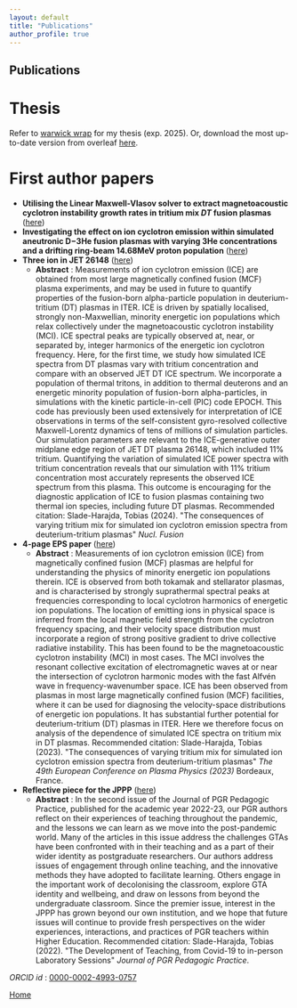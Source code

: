 ```yaml
---
layout: default
title: "Publications"
author_profile: true
---
```


## Publications


Thesis
======
Refer to [warwick wrap](https://wrap.warwick.ac.uk) for my thesis (exp. 2025). Or, download the most up-to-date version from overleaf [here](https://www.overleaf.com/download/project/641831a645139c7918c2111d/build/18b66e1fa90-912c7f0974d5943c/output/output.pdf?compileGroup=priority&clsiserverid=clsi-pre-emp-c2d-c-f-x9f2&enable_pdf_caching=true&popupDownload=true).


First author papers
======
- **Utilising the Linear Maxwell-Vlasov solver to extract magnetoacoustic cyclotron instability growth rates in tritium mix <i>DT</i> fusion plasmas** ([here](./assets/img/nyp.png))
- **Investigating the effect on ion cyclotron emission within simulated aneutronic D−3He fusion plasmas with varying 3He concentrations and a drifting ring-beam 14.68MeV proton population** ([here](./assets/img/nyp.png))
- **Three ion in JET 26148** ([here](./assets/img/nyp.png))
	- **Abstract** : Measurements of ion cyclotron emission (ICE) are obtained from most large magnetically confined fusion (MCF) plasma experiments, and may be used in future to quantify properties of the fusion-born alpha-particle population in deuterium-tritium (DT) plasmas in ITER. ICE is driven by spatially localised, strongly non-Maxwellian, minority energetic ion populations which relax collectively under the magnetoacoustic cyclotron instability (MCI). ICE spectral peaks are typically observed at, near, or separated by, integer harmonics of the energetic ion cyclotron frequency. Here, for the first time, we study how simulated ICE spectra from DT plasmas vary with tritium concentration and compare with an observed JET DT ICE spectrum. We incorporate a population of thermal tritons, in addition to thermal deuterons and an energetic minority population of fusion-born alpha-particles, in simulations with the kinetic particle-in-cell (PIC) code EPOCH. This code has previously been used extensively for interpretation of ICE observations in terms of the self-consistent gyro-resolved collective Maxwell-Lorentz dynamics of tens of millions of simulation particles. Our simulation parameters are relevant to the ICE-generative outer midplane edge region of JET DT plasma 26148, which included 11% tritium. Quantifying the variation of simulated ICE power spectra with tritium concentration reveals that our simulation with 11% tritium concentration most accurately represents the observed ICE spectrum from this plasma. This outcome is encouraging for the diagnostic application of ICE to fusion plasmas containing two thermal ion species, including future DT plasmas. Recommended citation: Slade-Harajda, Tobias (2024). "The consequences of varying tritium mix for simulated ion cyclotron emission spectra from deuterium-tritium plasmas" *Nucl. Fusion*
- **4-page EPS paper** ([here](./assets/data/EPS_4page-210623.pdf))
	- **Abstract** : Measurements of ion cyclotron emission (ICE) from magnetically confined fusion (MCF) plasmas are helpful for understanding the physics of minority energetic ion populations therein. ICE is observed from both tokamak and stellarator plasmas, and is characterised by strongly suprathermal spectral peaks at frequencies corresponding to local cyclotron harmonics of energetic ion populations. The location of emitting ions in physical space is inferred from the local magnetic field strength from the cyclotron frequency spacing, and their velocity space distribution must incorporate a region of strong positive gradient to drive collective radiative instability. This has been found to be the magnetoacoustic cyclotron instability (MCI) in most cases. The MCI involves the resonant collective excitation of electromagnetic waves at or near the intersection of cyclotron harmonic modes with the fast Alfvén wave in frequency-wavenumber space. ICE has been observed from plasmas in most large magnetically confined fusion (MCF) facilities, where it can be used for diagnosing the velocity-space distributions of energetic ion populations. It has substantial further potential for deuterium-tritium (DT) plasmas in ITER. Here we therefore focus on analysis of the dependence of simulated ICE spectra on tritium mix in DT plasmas. Recommended citation: Slade-Harajda, Tobias (2023). "The consequences of varying tritium mix for simulated ion cyclotron emission spectra from deuterium-tritium plasmas" *The 49th European Conference on Plasma Physics (2023)* Bordeaux, France.
- **Reflective piece for the JPPP** ([here](./assets/data/reflective-piece-tobias.pdf))
	- **Abstract** : In the second issue of the Journal of PGR Pedagogic Practice, published for the academic year 2022-23, our PGR authors reflect on their experiences of teaching throughout the pandemic, and the lessons we can learn as we move into the post-pandemic world. Many of the articles in this issue address the challenges GTAs have been confronted with in their teaching and as a part of their wider identity as postgraduate researchers. Our authors address issues of engagement through online teaching, and the innovative methods they have adopted to facilitate learning. Others engage in the important work of decolonising the classroom, explore GTA identity and wellbeing, and draw on lessons from beyond the undergraduate classroom. Since the premier issue, interest in the JPPP has grown beyond our own institution, and we hope that future issues will continue to provide fresh perspectives on the wider experiences, interactions, and practices of PGR teachers within Higher Education. Recommended citation: Slade-Harajda, Tobias (2022). "The Development of Teaching, from Covid-19 to in-person Laboratory Sessions" <i>Journal of PGR Pedagogic Practice</i>.


_ORCID id_ : [0000-0002-4993-0757](https://orcid.org/0000-0002-4993-0757)


[Home](./)
